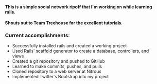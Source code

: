 #### This is a simple social network ripoff that I'm working on while learning rails. 
#### Shouts out to Team Treehouse for the excellent tutorials.

### Current accomplishments:
* Successfully installed rails and created a working project
* Used Rails' scaffold generator to create a database, controllers, and views
* Created a git repository and pushed to GitHub
* Learned to make commits, pushes, and pulls
* Cloned repository to a web server at Nitrous
* Implemented Twitter's Bootstrap into my project


